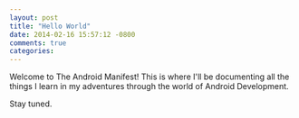 ```yaml
---
layout: post
title: "Hello World"
date: 2014-02-16 15:57:12 -0800
comments: true
categories: 
---
```


Welcome to The Android Manifest! This is where I'll be documenting all the
things I learn in my adventures through the world of Android Development.

Stay tuned.
